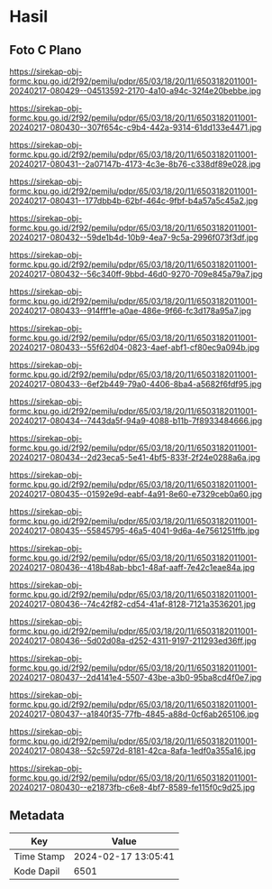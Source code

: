 # Hasil

## Foto C Plano

https://sirekap-obj-formc.kpu.go.id/2f92/pemilu/pdpr/65/03/18/20/11/6503182011001-20240217-080429--04513592-2170-4a10-a94c-32f4e20bebbe.jpg

https://sirekap-obj-formc.kpu.go.id/2f92/pemilu/pdpr/65/03/18/20/11/6503182011001-20240217-080430--307f654c-c9b4-442a-9314-61dd133e4471.jpg

https://sirekap-obj-formc.kpu.go.id/2f92/pemilu/pdpr/65/03/18/20/11/6503182011001-20240217-080431--2a07147b-4173-4c3e-8b76-c338df89e028.jpg

https://sirekap-obj-formc.kpu.go.id/2f92/pemilu/pdpr/65/03/18/20/11/6503182011001-20240217-080431--177dbb4b-62bf-464c-9fbf-b4a57a5c45a2.jpg

https://sirekap-obj-formc.kpu.go.id/2f92/pemilu/pdpr/65/03/18/20/11/6503182011001-20240217-080432--59de1b4d-10b9-4ea7-9c5a-2996f073f3df.jpg

https://sirekap-obj-formc.kpu.go.id/2f92/pemilu/pdpr/65/03/18/20/11/6503182011001-20240217-080432--56c340ff-9bbd-46d0-9270-709e845a79a7.jpg

https://sirekap-obj-formc.kpu.go.id/2f92/pemilu/pdpr/65/03/18/20/11/6503182011001-20240217-080433--914fff1e-a0ae-486e-9f66-fc3d178a95a7.jpg

https://sirekap-obj-formc.kpu.go.id/2f92/pemilu/pdpr/65/03/18/20/11/6503182011001-20240217-080433--55f62d04-0823-4aef-abf1-cf80ec9a094b.jpg

https://sirekap-obj-formc.kpu.go.id/2f92/pemilu/pdpr/65/03/18/20/11/6503182011001-20240217-080433--6ef2b449-79a0-4406-8ba4-a5682f6fdf95.jpg

https://sirekap-obj-formc.kpu.go.id/2f92/pemilu/pdpr/65/03/18/20/11/6503182011001-20240217-080434--7443da5f-94a9-4088-b11b-7f8933484666.jpg

https://sirekap-obj-formc.kpu.go.id/2f92/pemilu/pdpr/65/03/18/20/11/6503182011001-20240217-080434--2d23eca5-5e41-4bf5-833f-2f24e0288a6a.jpg

https://sirekap-obj-formc.kpu.go.id/2f92/pemilu/pdpr/65/03/18/20/11/6503182011001-20240217-080435--01592e9d-eabf-4a91-8e60-e7329ceb0a60.jpg

https://sirekap-obj-formc.kpu.go.id/2f92/pemilu/pdpr/65/03/18/20/11/6503182011001-20240217-080435--55845795-46a5-4041-9d6a-4e7561251ffb.jpg

https://sirekap-obj-formc.kpu.go.id/2f92/pemilu/pdpr/65/03/18/20/11/6503182011001-20240217-080436--418b48ab-bbc1-48af-aaff-7e42c1eae84a.jpg

https://sirekap-obj-formc.kpu.go.id/2f92/pemilu/pdpr/65/03/18/20/11/6503182011001-20240217-080436--74c42f82-cd54-41af-8128-7121a3536201.jpg

https://sirekap-obj-formc.kpu.go.id/2f92/pemilu/pdpr/65/03/18/20/11/6503182011001-20240217-080436--5d02d08a-d252-4311-9197-211293ed36ff.jpg

https://sirekap-obj-formc.kpu.go.id/2f92/pemilu/pdpr/65/03/18/20/11/6503182011001-20240217-080437--2d4141e4-5507-43be-a3b0-95ba8cd4f0e7.jpg

https://sirekap-obj-formc.kpu.go.id/2f92/pemilu/pdpr/65/03/18/20/11/6503182011001-20240217-080437--a1840f35-77fb-4845-a88d-0cf6ab265106.jpg

https://sirekap-obj-formc.kpu.go.id/2f92/pemilu/pdpr/65/03/18/20/11/6503182011001-20240217-080438--52c5972d-8181-42ca-8afa-1edf0a355a16.jpg

https://sirekap-obj-formc.kpu.go.id/2f92/pemilu/pdpr/65/03/18/20/11/6503182011001-20240217-080430--e21873fb-c6e8-4bf7-8589-fe115f0c9d25.jpg


## Metadata

| Key        | Value               |
| ---------- | ------------------- |
| Time Stamp | 2024-02-17 13:05:41 |
| Kode Dapil | 6501                |



